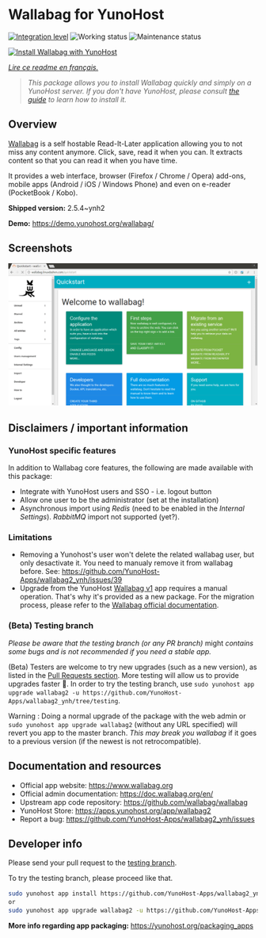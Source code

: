<!--
N.B.: This README was automatically generated by https://github.com/YunoHost/apps/tree/master/tools/readme_generator
It shall NOT be edited by hand.
-->

# Wallabag for YunoHost

[![Integration level](https://dash.yunohost.org/integration/wallabag2.svg)](https://dash.yunohost.org/appci/app/wallabag2) ![Working status](https://ci-apps.yunohost.org/ci/badges/wallabag2.status.svg) ![Maintenance status](https://ci-apps.yunohost.org/ci/badges/wallabag2.maintain.svg)

[![Install Wallabag with YunoHost](https://install-app.yunohost.org/install-with-yunohost.svg)](https://install-app.yunohost.org/?app=wallabag2)

*[Lire ce readme en français.](./README_fr.md)*

> *This package allows you to install Wallabag quickly and simply on a YunoHost server.
If you don't have YunoHost, please consult [the guide](https://yunohost.org/#/install) to learn how to install it.*

## Overview

[Wallabag](https://www.wallabag.org/) is a self hostable Read-It-Later application allowing you to not miss any content anymore. Click, save, read it when you can.
It extracts content so that you can read it when you have time.

It provides a web interface, browser (Firefox / Chrome / Opera) add-ons, mobile apps (Android / iOS / Windows Phone) and even on e-reader (PocketBook / Kobo).

**Shipped version:** 2.5.4~ynh2

**Demo:** <https://demo.yunohost.org/wallabag/>

## Screenshots

![Screenshot of Wallabag](./doc/screenshots/screenshot1.webp)

## Disclaimers / important information

### YunoHost specific features
In addition to Wallabag core features, the following are made available with this package:

 * Integrate with YunoHost users and SSO - i.e. logout button
 * Allow one user to be the administrator (set at the installation)
 * Asynchronous import using *Redis* (need to be enabled in the *Internal Settings*). *RabbitMQ* import not supported (yet?).

### Limitations

* Removing a Yunohost's user won't delete the related wallabag user, but only desactivate it. You need to manualy remove it from wallabag before. See: https://github.com/YunoHost-Apps/wallabag2_ynh/issues/39
* Upgrade from the YunoHost [Wallabag v1](https://github.com/YunoHost-Apps/wallabag_ynh) app requires a manual operation. That's why it's provided as a new package. For the migration process, please refer to the [Wallabag official documentation](https://doc.wallabag.org/en/user/import/wallabagv1.html).

### (Beta) Testing branch
*Please be aware that the testing branch (or any PR branch)* might *contains some bugs and is not recommended if you need a stable app.*

(Beta) Testers are welcome to try new upgrades (such as a new version), as listed in the [Pull Requests section](https://github.com/YunoHost-Apps/wallabag2_ynh/pulls). More testing will allow us to provide upgrades faster 🙂. In order to try the testing branch, use `sudo yunohost app upgrade wallabag2 -u https://github.com/YunoHost-Apps/wallabag2_ynh/tree/testing`.

Warning : Doing a normal upgrade of the package with the web admin or `sudo yunohost app upgrade wallabag2` (without any URL specified) will revert you app to the master branch. *This may break you wallabag* if it goes to a previous version (if the newest is not retrocompatible).
## Documentation and resources

- Official app website: <https://www.wallabag.org>
- Official admin documentation: <https://doc.wallabag.org/en/>
- Upstream app code repository: <https://github.com/wallabag/wallabag>
- YunoHost Store: <https://apps.yunohost.org/app/wallabag2>
- Report a bug: <https://github.com/YunoHost-Apps/wallabag2_ynh/issues>

## Developer info

Please send your pull request to the [testing branch](https://github.com/YunoHost-Apps/wallabag2_ynh/tree/testing).

To try the testing branch, please proceed like that.

```bash
sudo yunohost app install https://github.com/YunoHost-Apps/wallabag2_ynh/tree/testing --debug
or
sudo yunohost app upgrade wallabag2 -u https://github.com/YunoHost-Apps/wallabag2_ynh/tree/testing --debug
```

**More info regarding app packaging:** <https://yunohost.org/packaging_apps>
